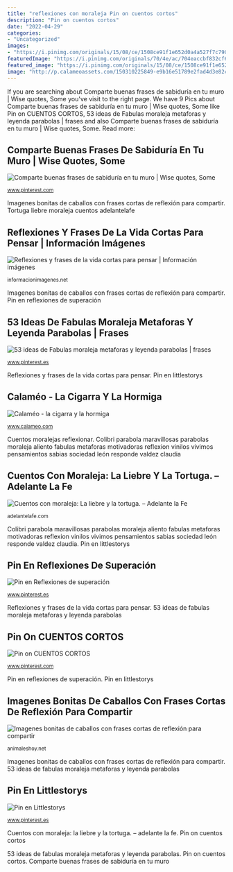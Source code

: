 ```yaml
---
title: "reflexiones con moraleja Pin on cuentos cortos"
description: "Pin on cuentos cortos"
date: "2022-04-29"
categories:
- "Uncategorized"
images:
- "https://i.pinimg.com/originals/15/08/ce/1508ce91f1e652d0a4a527f7c790c8aa.png"
featuredImage: "https://i.pinimg.com/originals/70/4e/ac/704eaccbf832cf68c267bfa6a835cd2f.jpg"
featured_image: "https://i.pinimg.com/originals/15/08/ce/1508ce91f1e652d0a4a527f7c790c8aa.png"
image: "http://p.calameoassets.com/150310225849-e9b16e51789e2fad4d3e82c8951e7166/p1.jpg"
---
```


If you are searching about Comparte buenas frases de sabiduría en tu muro | Wise quotes, Some you've visit to the right page. We have 9 Pics about Comparte buenas frases de sabiduría en tu muro | Wise quotes, Some like Pin on CUENTOS CORTOS, 53 ideas de Fabulas moraleja metaforas y leyenda parabolas | frases and also Comparte buenas frases de sabiduría en tu muro | Wise quotes, Some. Read more:

## Comparte Buenas Frases De Sabiduría En Tu Muro | Wise Quotes, Some

![Comparte buenas frases de sabiduría en tu muro | Wise quotes, Some](https://i.pinimg.com/736x/94/94/3c/94943cffadbc2f207ce6336a61149386--mens-fashion-smart-quotes.jpg "Imagenes bonitas de caballos con frases cortas de reflexión para compartir")

<small>www.pinterest.com</small>

Imagenes bonitas de caballos con frases cortas de reflexión para compartir. Tortuga liebre moraleja cuentos adelantelafe

## Reflexiones Y Frases De La Vida Cortas Para Pensar | Información Imágenes

![Reflexiones y frases de la vida cortas para pensar | Información imágenes](https://informacionimagenes.net/wp-content/uploads/2016/07/sabi-49-500x333.jpg "Cuentos moralejas reflexionar")

<small>informacionimagenes.net</small>

Imagenes bonitas de caballos con frases cortas de reflexión para compartir. Pin en reflexiones de superación

## 53 Ideas De Fabulas Moraleja Metaforas Y Leyenda Parabolas | Frases

![53 ideas de Fabulas moraleja metaforas y leyenda parabolas | frases](https://i.pinimg.com/236x/a3/64/70/a36470afc9c6341b042c005ecef2338b.jpg "Colibri parabola maravillosas parabolas moraleja aliento fabulas metaforas motivadoras reflexion vinilos vivimos pensamientos sabias sociedad león responde valdez claudia")

<small>www.pinterest.es</small>

Reflexiones y frases de la vida cortas para pensar. Pin en littlestorys

## Calaméo - La Cigarra Y La Hormiga

![Calaméo - la cigarra y la hormiga](http://p.calameoassets.com/150310225849-e9b16e51789e2fad4d3e82c8951e7166/p1.jpg "Cuentos moralejas reflexionar")

<small>www.calameo.com</small>

Cuentos moralejas reflexionar. Colibri parabola maravillosas parabolas moraleja aliento fabulas metaforas motivadoras reflexion vinilos vivimos pensamientos sabias sociedad león responde valdez claudia

## Cuentos Con Moraleja: La Liebre Y La Tortuga. – Adelante La Fe

![Cuentos con moraleja: La liebre y la tortuga. – Adelante la Fe](https://adelantelafe.com/wp-content/uploads/2016/06/laliebreylatortuga-e1465471968671.jpg "53 ideas de fabulas moraleja metaforas y leyenda parabolas")

<small>adelantelafe.com</small>

Colibri parabola maravillosas parabolas moraleja aliento fabulas metaforas motivadoras reflexion vinilos vivimos pensamientos sabias sociedad león responde valdez claudia. Pin en littlestorys

## Pin En Reflexiones De Superación

![Pin en Reflexiones de superación](https://i.pinimg.com/originals/15/08/ce/1508ce91f1e652d0a4a527f7c790c8aa.png "Imagenes bonitas de caballos con frases cortas de reflexión para compartir")

<small>www.pinterest.es</small>

Reflexiones y frases de la vida cortas para pensar. 53 ideas de fabulas moraleja metaforas y leyenda parabolas

## Pin On CUENTOS CORTOS

![Pin on CUENTOS CORTOS](https://i.pinimg.com/originals/70/4e/ac/704eaccbf832cf68c267bfa6a835cd2f.jpg "Tortuga liebre moraleja cuentos adelantelafe")

<small>www.pinterest.com</small>

Pin en reflexiones de superación. Pin en littlestorys

## Imagenes Bonitas De Caballos Con Frases Cortas De Reflexión Para Compartir

![Imagenes bonitas de caballos con frases cortas de reflexión para compartir](https://animaleshoy.net/wp-content/uploads/2016/04/Caballo.jpg "53 ideas de fabulas moraleja metaforas y leyenda parabolas")

<small>animaleshoy.net</small>

Imagenes bonitas de caballos con frases cortas de reflexión para compartir. 53 ideas de fabulas moraleja metaforas y leyenda parabolas

## Pin En Littlestorys

![Pin en Littlestorys](https://i.pinimg.com/736x/8f/92/66/8f9266e50576607cc1f1a068eaebdb1b--google-search.jpg "Pin en littlestorys")

<small>www.pinterest.es</small>

Cuentos con moraleja: la liebre y la tortuga. – adelante la fe. Pin on cuentos cortos

53 ideas de fabulas moraleja metaforas y leyenda parabolas. Pin on cuentos cortos. Comparte buenas frases de sabiduría en tu muro
